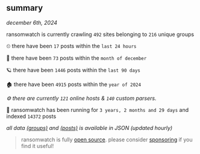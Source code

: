 
## summary
_december 6th, 2024_

ransomwatch is currently crawling `492` sites belonging to `216` unique groups

⏲ there have been `17` posts within the `last 24 hours`

🦈 there have been `73` posts within the `month of december`

🪐 there have been `1446` posts within the `last 90 days`

🏚 there have been `4915` posts within the `year of 2024`

_⚙️ there are currently `121` online hosts & `140` custom parsers._

🦕 ransomwatch has been running for `3 years, 2 months and 29 days` and indexed `14372` posts

_all data  [(groups)](http://ransomwhat.telemetry.ltd/groups) and [(posts)](http://ransomwhat.telemetry.ltd/posts) is available in JSON (updated hourly)_

> ransomwatch is fully [open source](https://github.com/joshhighet/ransomwatch#ransomwatch--). please consider [sponsoring](https://github.com/sponsors/joshhighet) if you find it useful!
